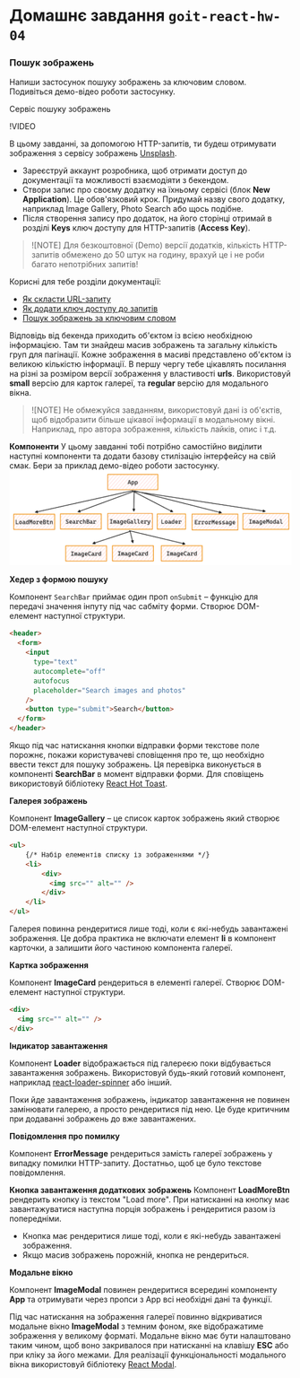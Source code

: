 # Домашнє завдання `goit-react-hw-04`

### Пошук зображень

Напиши застосунок пошуку зображень за ключовим словом. Подивіться демо-відео роботи застосунку.

Сервіс пошуку зображень

!VIDEO

В цьому завданні, за допомогою HTTP-запитів, ти будеш отримувати зображення з сервісу зображень [Unsplash](https://unsplash.com/developers).

- Зареєструй аккаунт розробника, щоб отримати доступ до документації та можливості взаємодіяти з бекендом.
- Створи запис про своєму додатку на їхньому сервісі (блок **New Application**). Це обов'язковий крок. Придумай назву свого додатку, наприклад Image Gallery, Photo Search або щось подібне.
- Після створення запису про додаток, на його сторінці отримай в розділі **Keys** ключ доступу для HTTP-запитів (**Access Key**).

> ![NOTE] Для безкоштовної (Demo) версії додатків, кількість HTTP-запитів обмежено до 50 штук на годину, врахуй це і не роби багато непотрібних запитів!

Корисні для тебе розділи документації:
- [Як скласти URL-запиту](https://unsplash.com/documentation#schema)
- [Як додати ключ доступу до запитів](https://unsplash.com/documentation#public-authentication)
- [Пошук зображень за ключовим словом](https://unsplash.com/documentation#search-photos)

Відповідь від бекенда приходить об'єктом із всією необхідною інформацією. Там ти знайдеш масив зображень та загальну кількість груп для пагінації. Кожне зображення в масиві представлено об'єктом із великою кількістю інформації. В першу чергу тебе цікавлять посилання на різні за розміром версії зображення у властивості **urls**. Використовуй **small** версію для карток галереї, та **regular** версію для модального вікна.

> ![NOTE] Не обмежуйся завданням, використовуй дані із об'єктів, щоб відобразити більше цікавої інформації в модальному вікні. Наприклад, про автора зображення, кількість лайків, опис і т.д.

**Компоненти**
У цьому завданні тобі потрібно самостійно виділити наступні компоненти та додати базову стилізацію інтерфейсу на свій смак. Бери за приклад демо-відео роботи застосунку.
![alt text](./assets/image-1.png)

**Хедер з формою пошуку**

Компонент `SearchBar` приймає один проп `onSubmit` – функцію для передачі значення інпуту під час сабміту форми. Створює DOM-елемент наступної структури.

```html
<header>
  <form>
    <input
      type="text"
      autocomplete="off"
      autofocus
      placeholder="Search images and photos"
    />
    <button type="submit">Search</button>
  </form>
</header>
```

Якщо під час натискання кнопки відправки форми текстове поле порожнє, покажи користувачеві сповіщення про те, що необхідно ввести текст для пошуку зображень. Ця перевірка виконується в компоненті **SearchBar** в момент відправки форми. Для сповіщень використовуй бібліотеку [React Hot Toast](https://react-hot-toast.com/).

**Галерея зображень**

Компонент **ImageGallery** – це список карток зображень який створює DOM-елемент наступної структури.

```html
<ul>
	{/* Набір елементів списку із зображеннями */}
	<li>
		<div>
		  <img src="" alt="" />
		</div>
	</li>
</ul>
```
Галерея повинна рендеритися лише тоді, коли є які-небудь завантажені зображення. Це добра практика не включати елемент **li** в компонент карточки, а залишити його частиною компонента галереї.

**Картка зображення**

Компонент **ImageCard** рендериться в елементі галереї. Створює DOM-елемент наступної структури.

```html
<div>
  <img src="" alt="" />
</div>
```

**Індикатор завантаження**

Компонент **Loader** відображається під галереєю поки відбувається завантаження зображень. Використовуй будь-який готовий компонент, наприклад [react-loader-spinner](https://github.com/mhnpd/react-loader-spinner) або інший.

Поки йде завантаження зображень, індикатор завантаження не повинен замінювати галерею, а просто рендеритися під нею. Це буде критичним при додаванні зображень до вже завантажених.

**Повідомлення про помилку**

Компонент **ErrorMessage** рендериться замість галереї зображень у випадку помилки HTTP-запиту. Достатньо, щоб це було текстове повідомлення.

**Кнопка завантаження додаткових зображень**
Компонент **LoadMoreBtn** рендерить кнопку із текстом "Load more". При натисканні на кнопку має завантажуватися наступна порція зображень і рендеритися разом із попередніми.

- Кнопка має рендеритися лише тоді, коли є які-небудь завантажені зображення.
- Якщо масив зображень порожній, кнопка не рендериться.

**Модальне вікно**

Компонент **ImageModal** повинен рендеритися всередині компоненту **App** та отримувати через пропси з App всі необхідні дані та функції.

Під час натискання на зображення галереї повинно відкриватися модальне вікно **ImageModal** з темним фоном, яке відображатиме зображення у великому форматі. Модальне вікно має бути налаштовано таким чином, щоб воно закривалося при натисканні на клавішу **ESC** або при кліку за його межами. Для реалізації функціональності модального вікна використовуй бібліотеку [React Modal](https://github.com/reactjs/react-modal?tab=readme-ov-file#examples).
